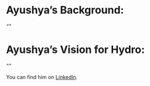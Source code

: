 # Ayushya’s Background:

_“"_

# Ayushya’s Vision for Hydro:

_“"_

You can find him on [LinkedIn](https://www.linkedin.com/in/ayushya-chitransh/).
